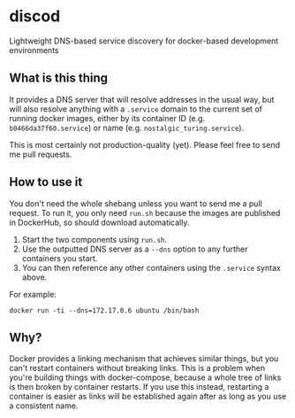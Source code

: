 # discod
Lightweight DNS-based service discovery for docker-based development environments

## What is this thing

It provides a DNS server that will resolve addresses in the usual way, but will also resolve anything with a `.service` domain to the current set of running docker images, either by its container ID (e.g. `b0466da37f60.service`) or name (e.g. `nostalgic_turing.service`).

This is most certainly not production-quality (yet). Please feel free to send me pull requests.

## How to use it

You don't need the whole shebang unless you want to send me a pull request. To run it, you only need `run.sh` because the images are published in DockerHub, so should download automatically. 

1. Start the two components using `run.sh`.
2. Use the outputted DNS server as a `--dns` option to any further containers you start.
3. You can then reference any other containers using the `.service` syntax above.

For example:

```
docker run -ti --dns=172.17.0.6 ubuntu /bin/bash
```

## Why?

Docker provides a linking mechanism that achieves similar things, but you can't restart containers without breaking links. This is a problem when you're building things with docker-compose, because a whole tree of links is then broken by container restarts. If you use this instead, restarting a container is easier as links will be established again after as long as you use a consistent name.
